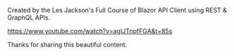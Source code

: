 

Created by the Les Jackson's Full Course of Blazor API Client using REST & GraphQL APIs.

https://www.youtube.com/watch?v=agIJTnpfFGA&t=85s

Thanks for sharing this beautiful content.
